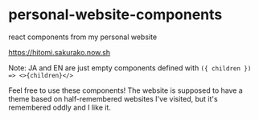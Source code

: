 # personal-website-components
react components from my personal website

https://hitomi.sakurako.now.sh

Note: JA and EN are just empty components defined with `({ children }) => <>{children}</>`

Feel free to use these components!
The website is supposed to have a theme based on half-remembered websites I've visited, but it's remembered oddly and I like it.
